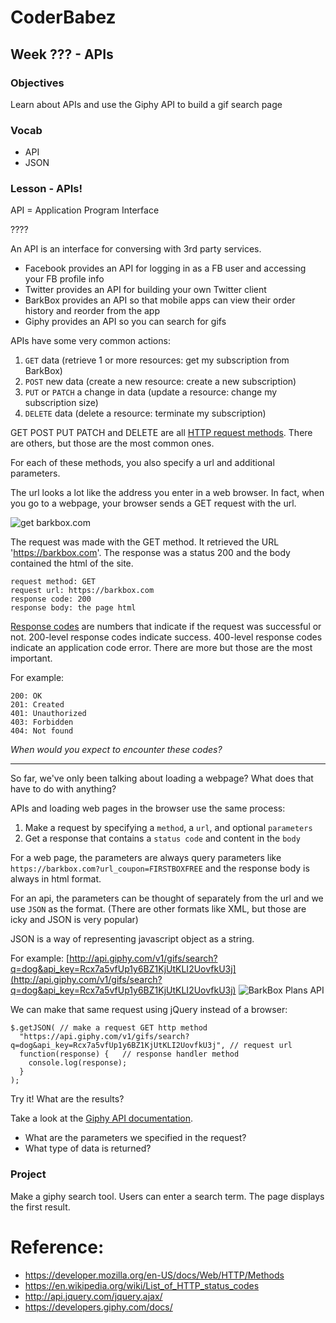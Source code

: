 # CoderBabez

##  Week ??? - APIs

### Objectives

Learn about APIs and use the Giphy API to build a gif search page


### Vocab
* API
* JSON

### Lesson - APIs!

API = Application Program Interface

????

An API is an interface for conversing with 3rd party services.

* Facebook provides an API for logging in as a FB user and accessing your FB profile info
* Twitter provides an API for building your own Twitter client
* BarkBox provides an API so that mobile apps can view their order history and reorder from the app
* Giphy provides an API so you can search for gifs

APIs have some very common actions:

1. `GET` data (retrieve 1 or more resources: get my subscription from BarkBox)
2. `POST` new data (create a new resource: create a new subscription)
3. `PUT` or `PATCH` a change in data (update a resource: change my subscription size)
4. `DELETE` data (delete a resource: terminate my subscription)

GET POST PUT PATCH and DELETE are all [HTTP request methods](https://developer.mozilla.org/en-US/docs/Web/HTTP/Methods). There are others, but those are the most common ones.

For each of these methods, you also specify a url and additional parameters.

The url looks a lot like the address you enter in a web browser. In fact, when you go to a webpage, your browser sends a GET request with the url.

![get barkbox.com](http://wiki-content-bark.s3.amazonaws.com/coderbabez-get-barkbox.png)

The request was made with the GET method. It retrieved the URL 'https://barkbox.com'. The response was a status 200 and the body contained the html of the site.

```
request method: GET
request url: https://barkbox.com
response code: 200
response body: the page html
```

[Response codes](https://en.wikipedia.org/wiki/List_of_HTTP_status_codes) are numbers that indicate if the request was successful or not. 200-level response codes indicate success. 400-level response codes indicate an application code error. There are more but those are the most important.

For example: 
```
200: OK
201: Created
401: Unauthorized
403: Forbidden
404: Not found
```

_When would you expect to encounter these codes?_

---------------------------------------


So far, we've only been talking about loading a webpage? What does that have to do with anything?

APIs and loading web pages in the browser use the same process:

1. Make a request by specifying a `method`, a `url`, and optional `parameters`
2. Get a response that contains a `status code` and content in the `body`

For a web page, the parameters are always query parameters like `https://barkbox.com?url_coupon=FIRSTBOXFREE` and the response body is always in html format.


For an api, the parameters can be thought of separately from the url and we use `JSON` as the format. (There are other formats like XML, but those are icky and JSON is very popular)

JSON is a way of representing javascript object as a string. 

For example: [http://api.giphy.com/v1/gifs/search?q=dog&api_key=Rcx7a5vfUp1y6BZ1KjUtKLI2UovfkU3j](http://api.giphy.com/v1/gifs/search?q=dog&api_key=Rcx7a5vfUp1y6BZ1KjUtKLI2UovfkU3j)
![BarkBox Plans API](http://wiki-content-bark.s3.amazonaws.com/coderbabez-giphy-search.png)


We can make that same request using jQuery instead of a browser:

```
$.getJSON( // make a request GET http method
  "https://api.giphy.com/v1/gifs/search?q=dog&api_key=Rcx7a5vfUp1y6BZ1KjUtKLI2UovfkU3j", // request url
  function(response) {   // response handler method
    console.log(response);
  }
);
```

Try it! What are the results?


Take a look at the [Giphy API documentation](https://developers.giphy.com/docs/). 

* What are the parameters we specified in the request?
* What type of data is returned?


### Project

Make a giphy search tool. Users can enter a search term. The page displays the first result.




# Reference:

* https://developer.mozilla.org/en-US/docs/Web/HTTP/Methods
* https://en.wikipedia.org/wiki/List_of_HTTP_status_codes
* http://api.jquery.com/jquery.ajax/
* https://developers.giphy.com/docs/
